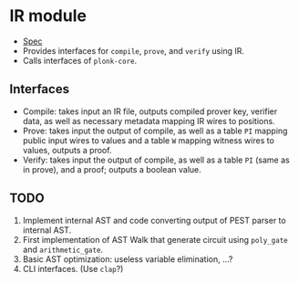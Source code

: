 # IR module

- [Spec](https://org.heliax.dev/products/plonkup/ir_spec.html)
- Provides interfaces for `compile`, `prove`, and `verify` using IR.
- Calls interfaces of `plonk-core`.

## Interfaces

- Compile: takes input an IR file, outputs compiled prover key, verifier data, as
  well as necessary metadata mapping IR wires to positions.
- Prove: takes input the output of compile, as well as a table `PI` mapping
  public input wires to values and a table `W` mapping witness wires to values,
  outputs a proof.
- Verify: takes input the output of compile, as well as a table `PI` (same as
  in prove), and a proof; outputs a boolean value.

## TODO

1. Implement internal AST and code converting output of PEST parser to internal AST.
2. First implementation of AST Walk that generate circuit using `poly_gate` and `arithmetic_gate`.
3. Basic AST optimization: useless variable elimination, ...?
4. CLI interfaces. (Use `clap`?)

